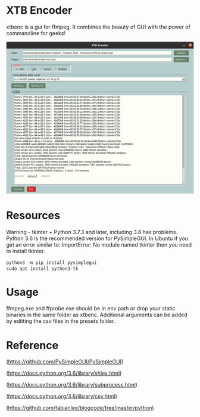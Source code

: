 # XTB Encoder
xtbenc is a gui for ffmpeg. It combines the beauty of GUI with the power of commandline for geeks!

![Options](images/xtbenc-01.png)

# Resources
Warning - tkinter + Python 3.7.3 and later, including 3.8 has problems. Python 3.6 is the recommended version for PySimpleGUI. In Ubuntu if you get an error similar to: ImportError: No module named tkinter then you need to install tkinter.
```
python3 -m pip install pysimplegui
sudo apt install python3-tk
```

# Usage
ffmpeg.exe and ffprobe.exe should be in env path or drop your static binaries in the same folder as xtbenc. Additional arguments can be added by editting the csv files in the presets folder.

# Reference
(https://github.com/PySimpleGUI/PySimpleGUI)

(https://docs.python.org/3.6/library/shlex.html)

(https://docs.python.org/3.6/library/subprocess.html)

(https://docs.python.org/3.6/library/csv.html)

(https://github.com/fabianlee/blogcode/tree/master/python)

